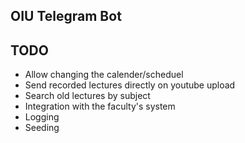 ## OIU Telegram Bot

## TODO
* Allow changing the calender/scheduel
* Send recorded lectures directly on youtube upload
* Search old lectures by subject
* Integration with the faculty's system
* Logging
* Seeding

